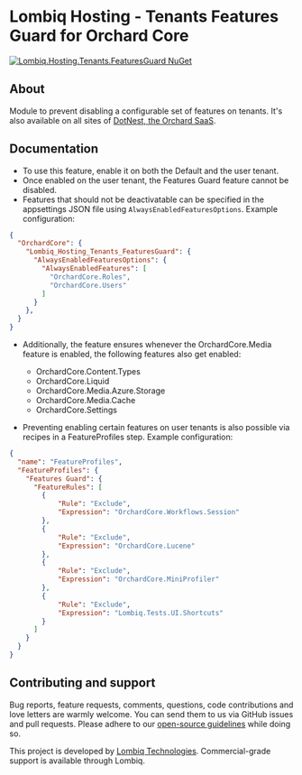 # Lombiq Hosting - Tenants Features Guard for Orchard Core

[![Lombiq.Hosting.Tenants.FeaturesGuard NuGet](https://img.shields.io/nuget/v/Lombiq.Hosting.Tenants.FeaturesGuard?label=Lombiq.Hosting.Tenants.FeaturesGuard)](https://www.nuget.org/packages/Lombiq.Hosting.Tenants.FeaturesGuard/)

## About

Module to prevent disabling a configurable set of features on tenants. It's also available on all sites of [DotNest, the Orchard SaaS](https://dotnest.com/).

## Documentation

- To use this feature, enable it on both the Default and the user tenant.
- Once enabled on the user tenant, the Features Guard feature cannot be disabled.
- Features that should not be deactivatable can be specified in the appsettings JSON file using `AlwaysEnabledFeaturesOptions`. Example configuration:

```json
{
  "OrchardCore": {
    "Lombiq_Hosting_Tenants_FeaturesGuard": {
      "AlwaysEnabledFeaturesOptions": {
        "AlwaysEnabledFeatures": [
          "OrchardCore.Roles",
          "OrchardCore.Users"
        ]
      }
    },
  }
}
```

- Additionally, the feature ensures whenever the OrchardCore.Media feature is enabled, the following features also get enabled:
  - OrchardCore.Content.Types
  - OrchardCore.Liquid
  - OrchardCore.Media.Azure.Storage
  - OrchardCore.Media.Cache
  - OrchardCore.Settings

- Preventing enabling certain features on user tenants is also possible via recipes in a FeatureProfiles step. Example configuration:

```json
{
  "name": "FeatureProfiles",
  "FeatureProfiles": {
    "Features Guard": {
      "FeatureRules": [
        {
            "Rule": "Exclude",
            "Expression": "OrchardCore.Workflows.Session"
        },
        {
            "Rule": "Exclude",
            "Expression": "OrchardCore.Lucene"
        },
        {
            "Rule": "Exclude",
            "Expression": "OrchardCore.MiniProfiler"
        },
        {
            "Rule": "Exclude",
            "Expression": "Lombiq.Tests.UI.Shortcuts"
        }
      ]
    }
  }
}
```

## Contributing and support

Bug reports, feature requests, comments, questions, code contributions and love letters are warmly welcome. You can send them to us via GitHub issues and pull requests. Please adhere to our [open-source guidelines](https://lombiq.com/open-source-guidelines) while doing so.

This project is developed by [Lombiq Technologies](https://lombiq.com/). Commercial-grade support is available through Lombiq.
